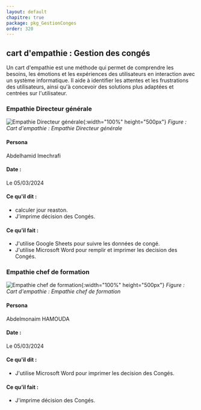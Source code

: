 ```yaml
---
layout: default
chapitre: true
package: pkg_GestionConges
order: 320
---
```


<!-- new slide -->

## cart d'empathie : Gestion des congés

<!-- note -->

Un cart d'empathie est une méthode qui permet de comprendre les besoins, les émotions et les expériences des utilisateurs en interaction avec un système informatique.
Il aide à identifier les attentes et les frustrations des utilisateurs, ainsi qu'à concevoir des solutions plus adaptées et centrées sur l'utilisateur.

<!-- new slide -->

### Empathie Directeur générale

![Empathie Directeur générale](/gestion-personnels/diagrammes/pkg_GestionConges/empathie-Directeur_pkg_GestionConge.svg){:width="100%" height="500px"}
*Figure : Cart d'empathie : Empathie Directeur générale*

<!-- note -->

#### Persona

Abdelhamid lmechrafi

#### Date :

Le 05/03/2024

#### Ce qu'il dit :

- calculer jour reaston.
- J'imprime décision des Congés.

#### Ce qu’il fait :

- J'utilise Google Sheets pour suivre les données de congé.
- J'utilise Microsoft Word pour remplir et imprimer les decision des Congés.


<!-- new slide -->

### Empathie chef de formation

![Empathie chef de formation](/gestion-personnels/diagrammes/pkg_GestionConges/empathie-chef_de_formation_pkg_GestionConge.svg){:width="100%" height="500px"}
*Figure : Cart d'empathie : Empathie chef de formation*

<!-- note -->

#### Persona

Abdelmonaim HAMOUDA

#### Date :

Le 05/03/2024

#### Ce qu'il dit :

- J'utilise Microsoft Word pour imprimer les decision des Congés.

#### Ce qu’il fait :

- J'imprime décision des Congés.
